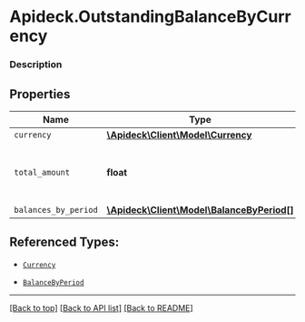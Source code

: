 # Apideck.OutstandingBalanceByCurrency

### Description

## Properties
Name | Type | Description | Notes
------------ | ------------- | ------------- | -------------
`currency` | [**\Apideck\Client\Model\Currency**](Currency.md) |  | [optional] 
`total_amount` | **float** | Total amount of the outstanding balance. | [optional] 
`balances_by_period` | [**\Apideck\Client\Model\BalanceByPeriod[]**](BalanceByPeriod.md) |  | [optional] 





## Referenced Types:
* [`Currency`](Currency.md)

* [`BalanceByPeriod`](BalanceByPeriod.md)

---

[[Back to top]](#) [[Back to API list]](../../../../README.md#documentation-for-api-endpoints) [[Back to README]](../../../../README.md)



